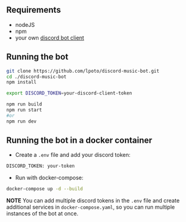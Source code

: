 ## Requirements

- nodeJS
- npm
- your own [discord bot client](CREATING_CLIENT.md)

## Running the bot

```bash
git clone https://github.com/lpoto/discord-music-bot.git
cd ./discord-music-bot
npm install
```
```bash
export DISCORD_TOKEN=your-discord-client-token
```
```bash
npm run build
npm run start
#or
npm run dev
```

## Running the bot in a docker container


- Create a `.env` file and add your discord token:

```bash
DISCORD_TOKEN: your-token
```

- Run with docker-compose:

```bash
docker-compose up -d --build
```

**NOTE** You can add multiple discord tokens in the `.env` file and 
create additional services in `docker-compose.yaml`, so you can run multiple instances
of the bot at once.
